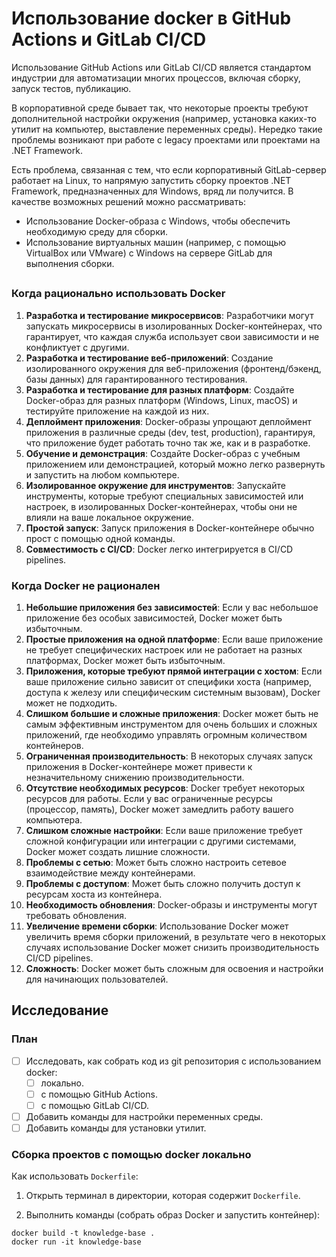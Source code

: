 # Использование docker в GitHub Actions и GitLab CI/CD

Использование GitHub Actions или GitLab CI/CD является стандартом индустрии для автоматизации многих процессов, включая сборку, запуск тестов, публикацию.

В корпоративной среде бывает так, что некоторые проекты требуют дополнительной настройки окружения (например, установка каких-то утилит на компьютер, выставление переменных среды). Нередко такие проблемы возникают при работе с legacy проектами или проектами на .NET Framework.

Есть проблема, связанная с тем, что если корпоративный GitLab-сервер работает на Linux, то напрямую запустить сборку проектов .NET Framework, предназначенных для Windows, вряд ли получится. В качестве возможных решений можно рассматривать:

- Использование Docker-образа с Windows, чтобы обеспечить необходимую среду для сборки.
- Использование виртуальных машин (например, с помощью VirtualBox или VMware) с Windows на сервере GitLab для выполнения сборки.

## 

### Когда рационально использовать Docker

1. **Разработка и тестирование микросервисов**: Разработчики могут запускать микросервисы в изолированных Docker-контейнерах, что гарантирует, что каждая служба использует свои зависимости и не конфликтует с другими.
2. **Разработка и тестирование веб-приложений**: Создание изолированного окружения для веб-приложения (фронтенд/бэкенд, базы данных) для гарантированного тестирования.
3. **Разработка и тестирование для разных платформ**: Создайте Docker-образ для разных платформ (Windows, Linux, macOS) и тестируйте приложение на каждой из них.
4. **Деплоймент приложения**: Docker-образы упрощают деплоймент приложения в различные среды (dev, test, production), гарантируя, что приложение будет работать точно так же, как и в разработке.
5. **Обучение и демонстрация**: Создайте Docker-образ с учебным приложением или демонстрацией, который можно легко развернуть и запустить на любом компьютере.
6. **Изолированное окружение для инструментов**: Запускайте инструменты, которые требуют специальных зависимостей или настроек, в изолированных Docker-контейнерах, чтобы они не влияли на ваше локальное окружение.
8. **Простой запуск**: Запуск приложения в Docker-контейнере обычно прост с помощью одной команды.
9. **Совместимость с CI/CD**: Docker легко интегрируется в CI/CD pipelines.

### Когда Docker не рационален

1. **Небольшие приложения без зависимостей**: Если у вас небольшое приложение без особых зависимостей, Docker может быть избыточным.
2. **Простые приложения на одной платформе**: Если ваше приложение не требует специфических настроек или не работает на разных платформах, Docker может быть избыточным.
3. **Приложения, которые требуют прямой интеграции с хостом**: Если ваше приложение сильно зависит от специфики хоста (например, доступа к железу или специфическим системным вызовам), Docker может не подходить.
4. **Слишком большие и сложные приложения**: Docker может быть не самым эффективным инструментом для очень больших и сложных приложений, где необходимо управлять огромным количеством контейнеров.
5. **Ограниченная производительность**: В некоторых случаях запуск приложения в Docker-контейнере может привести к незначительному снижению производительности.
6. **Отсутствие необходимых ресурсов**: Docker требует некоторых ресурсов для работы. Если у вас ограниченные ресурсы (процессор, память), Docker может замедлить работу вашего компьютера.
7. **Слишком сложные настройки**: Если ваше приложение требует сложной конфигурации или интеграции с другими системами, Docker может создать лишние сложности.
8. **Проблемы с сетью**: Может быть сложно настроить сетевое взаимодействие между контейнерами.
9. **Проблемы с доступом**: Может быть сложно получить доступ к ресурсам хоста из контейнера.
10. **Необходимость обновления**: Docker-образы и инструменты могут требовать обновления.
11. **Увеличение времени сборки**: Использование Docker может увеличить время сборки приложений, в результате чего в некоторых случаях использование Docker может снизить производительность CI/CD pipelines.
12. **Сложность**: Docker может быть сложным для освоения и настройки для начинающих пользователей.

## Исследование

### План

- [ ] Исследовать, как собрать код из git репозитория с использованием docker:
    - [ ] локально.
    - [ ] с помощью GitHub Actions.
    - [ ] с помощью GitLab CI/CD.
- [ ] Добавить команды для настройки переменных среды.
- [ ] Добавить команды для установки утилит.

### Сборка проектов с помощью docker локально

Как использовать `Dockerfile`:

1. Открыть терминал в директории, которая содержит `Dockerfile`.

2. Выполнить команды (собрать образ Docker и запустить контейнер):

```
docker build -t knowledge-base .
docker run -it knowledge-base
```
